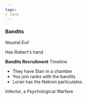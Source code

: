 ```yaml
---
tags:
- lore
---
```


### Bandits
*Neutral Evil*

Has Robert's hand

**Bandits Recruitment** Timeline
- They have Stan in a chamber
- You join ranks with the bandits
- Loran has the Nekron particulates

Infector, a Psychological Warfare